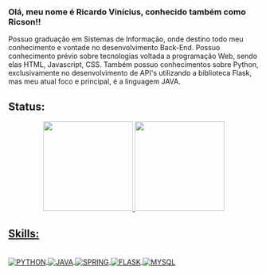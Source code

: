 ### Olá, meu nome é Ricardo Vinícius, conhecido também como Ricson!! 
<p align='left' color="grey" font-size="20px"> Possuo graduação em Sistemas de Informação, onde destino todo meu conhecimento e vontade no desenvolvimento Back-End.
Possuo conhecimento prévio sobre tecnologias voltada a programação Web, sendo elas HTML, Javascript, CSS. Também possuo conhecimentos sobre Python, exclusivamente no
desenvolvimento de API's utilizando a biblioteca Flask, mas meu atual foco e principal, é a linguagem JAVA.</p>

##

<h2 align="left"> Status: </h2>
<div align="center">
  <a href="https://github.com/ricsoon">
  <img height="180em" src="https://github-readme-stats.vercel.app/api?username=ricsoon&show_icons=false&theme=dark&include_all_commits=true&count_private=true"/>
  <img height="180em" src="https://github-readme-stats.vercel.app/api/top-langs/?username=ricsoon&layout=compact&langs_count=7&theme=dark"/>
</div>

<p>
    <h2 align="left"> Skills: </h2>
</p>
  
  <div style="display: inline_block"><br>
  <img align="center" alt="PYTHON" src="https://img.shields.io/badge/Python-3776AB?style=for-the-badge&logo=python&logoColor=white" />
  <img align="center" alt="JAVA" src="https://img.shields.io/badge/Java-ED8B00?style=for-the-badge&logo=java&logoColor=white" />
  <img align="center" alt="SPRING" src="https://img.shields.io/badge/Spring-6DB33F?style=for-the-badge&logo=spring&logoColor=white" />
  <img align="center" alt="FLASK" src="https://img.shields.io/badge/Flask-000000?style=for-the-badge&logo=flask&logoColor=white" />
  <img align="center" alt="MYSQL" src="https://img.shields.io/badge/MySQL-00000F?style=for-the-badge&logo=mysql&logoColor=white" />
</div>


<!--
**Ricsoon/Ricsoon** is a ✨ _special_ ✨ repository because its `README.md` (this file) appears on your GitHub profile.

Here are some ideas to get you started:

- 🔭 I’m currently working on ...
- 🌱 I’m currently learning ...
- 👯 I’m looking to collaborate on ...
- 🤔 I’m looking for help with ...
- 💬 Ask me about ...
- 📫 How to reach me: ...
- 😄 Pronouns: ...
- ⚡ Fun fact: ...
-->
